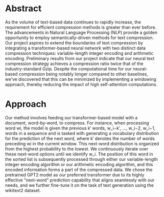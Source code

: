 # Abstract

As the volume of text-based data continues to rapidly increase, the requirement for efficient compression methods is greater than ever before. The advancements in Natural Language Processing (NLP) provide a golden opportunity to employ semantically-driven methods for text compression. Our project aspires to extend the boundaries of text compression by integrating a transformer-based neural network with two distinct data compression techniques: variable-length integer encoding and arithmetic encoding. Preliminary results from our project indicate that our neural text compression strategy achieves a compression ratio twice that of the industry-standard Gzip. Despite the computational time for our neural-based compression being notably longer compared to other baselines, we've discovered that this can be minimized by implementing a windowing approach, thereby reducing the impact of high self-attention computations.

# Approach

Our method involves feeding our transformer-based model with a document, word-by-word, to compress. For instance, when processing word wi, the model is given the previous k′ words, w_i−k′, ..., w_i−2, w_i−1, words in a sequence and is tasked with generating a vocabulary distribution for the prediction of the next word, where k′ denotes the number of words preceding wi in the current window. This next-word distribution is organized from the highest probability to the lowest. We continuously iterate over these next-word options until we identify w_i. The position of this word in the sorted list is subsequently processed through either our variable-length integer encoding algorithm or our arithmetic encoding algorithm, and this encoded information forms a part of the compressed data. We chose the pretrained GPT2 model as our preferred transformer due to its highly effective "next-word" prediction capability that aligns seamlessly with our needs, and we further fine-tune it on the task of text generation using the wikitext2 dataset.
